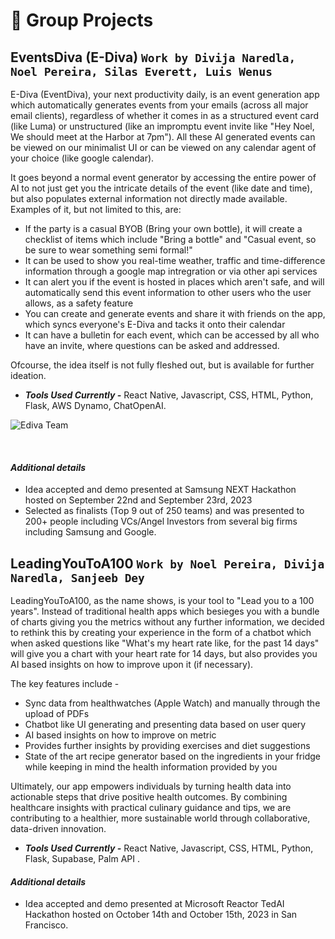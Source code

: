 # 🧪 Group Projects

## EventsDiva (E-Diva) `Work by Divija Naredla, Noel Pereira, Silas Everett, Luis Wenus`

E-Diva (EventDiva), your next productivity daily, is an event generation app which automatically generates events from your emails (across all major email clients), regardless of whether it comes in as a structured event card (like Luma) or unstructured (like an impromptu event invite like "Hey Noel, We should meet at the Harbor at 7pm"). All these AI generated events can be viewed on our minimalist UI or can be viewed on any calendar agent of your choice (like google calendar).

It goes beyond a normal event generator by accessing the entire power of AI to not just get you the intricate details of the event (like date and time), but also populates external information not directly made available. Examples of it, but not limited to this, are:

- If the party is a casual BYOB (Bring your own bottle), it will create a checklist of items which include "Bring a bottle" and "Casual event, so be sure to wear something semi formal!"
- It can be used to show you real-time weather, traffic and time-difference information through a google map intregration or via other api services
- It can alert you if the event is hosted in places which aren't safe, and will automatically send this event information to other users who the user allows, as a safety feature
- You can create and generate events and share it with friends on the app, which syncs everyone's E-Diva and tacks it onto their calendar
- It can have a bulletin for each event, which can be accessed by all who have an invite, where questions can be asked and addressed.

Ofcourse, the idea itself is not fully fleshed out, but is available for further ideation.

- _**Tools Used Currently -**_ React Native, Javascript, CSS, HTML, Python, Flask, AWS Dynamo, ChatOpenAI.

![Ediva Team](https://drive.google.com/uc?export=view&id=1z0yg9KxbBfAt4F2Yj4hwHw2Az5P26aZ2)

<!-- ![Ediva Team Position](https://drive.google.com/uc?export=view&id=14fN-BJ7WhmYvFH_gorwM0xWBWJdIuRjJ) -->

&nbsp;
&nbsp;

#### _Additional details_

- Idea accepted and demo presented at Samsung NEXT Hackathon hosted on September 22nd and September 23rd, 2023
- Selected as finalists (Top 9 out of 250 teams) and was presented to 200+ people including VCs/Angel Investors from several big firms including Samsung and Google.
<!-- - Project Files including a video and presentation can be found [HERE](https://drive.google.com/file/d/1OmfVFW7-6WTARVQmAvN5CzSBgncULtGo/view). -->


## LeadingYouToA100 `Work by Noel Pereira, Divija Naredla, Sanjeeb Dey`

LeadingYouToA100, as the name shows, is your tool to "Lead you to a 100 years". Instead of traditional health apps which besieges you with a bundle of charts giving you the metrics without any further information, we decided to rethink this by creating your experience in the form of a chatbot which when asked questions like "What's my heart rate like, for the past 14 days" will give you a chart with your heart rate for 14 days, but also provides you AI based insights on how to improve upon it (if necessary). 

The key features include - 
- Sync data from healthwatches (Apple Watch) and manually through the upload of PDFs
- Chatbot like UI generating and presenting data based on user query
- AI based insights on how to improve on metric
- Provides further insights by providing exercises and diet suggestions
- State of the art recipe generator based on the ingredients in your fridge while keeping in mind the health information provided by you

Ultimately, our app empowers individuals by turning health data into actionable steps that drive positive health outcomes. By combining healthcare insights with practical culinary guidance and tips, we are contributing to a healthier, more sustainable world through collaborative, data-driven innovation.

- _**Tools Used Currently -**_ React Native, Javascript, CSS, HTML, Python, Flask, Supabase, Palm API .

#### _Additional details_

- Idea accepted and demo presented at Microsoft Reactor TedAI Hackathon hosted on October 14th and October 15th, 2023 in San Francisco.
